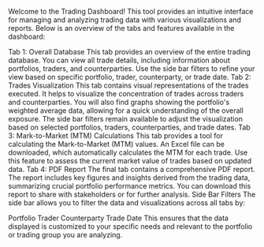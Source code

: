 Welcome to the Trading Dashboard! This tool provides an intuitive interface for managing and analyzing trading data with various visualizations and reports. Below is an overview of the tabs and features available in the dashboard:

Tab 1: Overall Database
This tab provides an overview of the entire trading database.
You can view all trade details, including information about portfolios, traders, and counterparties.
Use the side bar filters to refine your view based on specific portfolio, trader, counterparty, or trade date.
Tab 2: Trades Visualization
This tab contains visual representations of the trades executed.
It helps to visualize the concentration of trades across traders and counterparties.
You will also find graphs showing the portfolio's weighted average data, allowing for a quick understanding of the overall exposure.
The side bar filters remain available to adjust the visualization based on selected portfolios, traders, counterparties, and trade dates.
Tab 3: Mark-to-Market (MTM) Calculations
This tab provides a tool for calculating the Mark-to-Market (MTM) values.
An Excel file can be downloaded, which automatically calculates the MTM for each trade.
Use this feature to assess the current market value of trades based on updated data.
Tab 4: PDF Report
The final tab contains a comprehensive PDF report.
The report includes key figures and insights derived from the trading data, summarizing crucial portfolio performance metrics.
You can download this report to share with stakeholders or for further analysis.
Side Bar Filters
The side bar allows you to filter the data and visualizations across all tabs by:

Portfolio
Trader
Counterparty
Trade Date
This ensures that the data displayed is customized to your specific needs and relevant to the portfolio or trading group you are analyzing.
